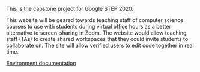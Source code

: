 This is the capstone project for Google STEP 2020.

This website will be geared towards teaching staff of computer science courses to use with students during 
virtual office hours as a better alternative to screen-sharing in Zoom. The website would allow 
teaching staff (TAs) to create shared workspaces that they could invite students to collaborate on. 
The site will allow verified users to edit code together in real time.

[Environment documentation](docs/ENVIRONMENT.md)